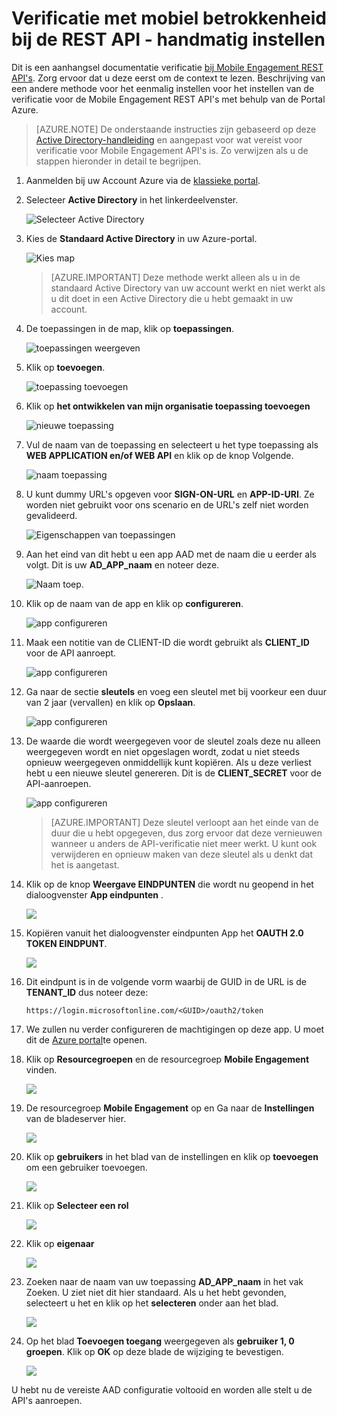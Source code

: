 <properties 
    pageTitle="Verificatie met mobiel betrokkenheid bij de REST API - handmatig instellen"
    description="Hierin wordt beschreven hoe u verificatie voor Mobile Engagement REST API's handmatig instellen" 
    services="mobile-engagement" 
    documentationCenter="mobile" 
    authors="piyushjo"
    manager="erikre"
    editor=""/>

<tags
    ms.service="mobile-engagement"
    ms.devlang="na"
    ms.topic="article"
    ms.tgt_pltfrm="mobile-multiple"
    ms.workload="mobile" 
    ms.date="08/19/2016"
    ms.author="piyushjo"/>

# <a name="authenticate-with-mobile-engagement-rest-apis---manual-setup"></a>Verificatie met mobiel betrokkenheid bij de REST API - handmatig instellen

Dit is een aanhangsel documentatie verificatie [bij Mobile Engagement REST API's](mobile-engagement-api-authentication.md). Zorg ervoor dat u deze eerst om de context te lezen. Beschrijving van een andere methode voor het eenmalig instellen voor het instellen van de verificatie voor de Mobile Engagement REST API's met behulp van de Portal Azure. 

>[AZURE.NOTE] De onderstaande instructies zijn gebaseerd op deze [Active Directory-handleiding](../resource-group-create-service-principal-portal.md) en aangepast voor wat vereist voor verificatie voor Mobile Engagement API's is. Zo verwijzen als u de stappen hieronder in detail te begrijpen. 

1. Aanmelden bij uw Account Azure via de [klassieke portal](https://manage.windowsazure.com/).

2. Selecteer **Active Directory** in het linkerdeelvenster.

     ![Selecteer Active Directory][1]

3. Kies de **Standaard Active Directory** in uw Azure-portal. 

     ![Kies map][2]

    >[AZURE.IMPORTANT] Deze methode werkt alleen als u in de standaard Active Directory van uw account werkt en niet werkt als u dit doet in een Active Directory die u hebt gemaakt in uw account. 

4. De toepassingen in de map, klik op **toepassingen**.

     ![toepassingen weergeven][3]

5. Klik op **toevoegen**. 

     ![toepassing toevoegen][4]

6. Klik op **het ontwikkelen van mijn organisatie toepassing toevoegen**

     ![nieuwe toepassing][5]

6. Vul de naam van de toepassing en selecteert u het type toepassing als **WEB APPLICATION en/of WEB API** en klik op de knop Volgende.

     ![naam toepassing][6]

7. U kunt dummy URL's opgeven voor **SIGN-ON-URL** en **APP-ID-URI**. Ze worden niet gebruikt voor ons scenario en de URL's zelf niet worden gevalideerd.  

     ![Eigenschappen van toepassingen][7]

8. Aan het eind van dit hebt u een app AAD met de naam die u eerder als volgt. Dit is uw **AD\_APP\_naam** en noteer deze.  

     ![Naam toep.][8]

9. Klik op de naam van de app en klik op **configureren**.

     ![app configureren][9]

10. Maak een notitie van de CLIENT-ID die wordt gebruikt als **CLIENT\_ID** voor de API aanroept. 

     ![app configureren][10]

11. Ga naar de sectie **sleutels** en voeg een sleutel met bij voorkeur een duur van 2 jaar (vervallen) en klik op **Opslaan**. 

     ![app configureren][11]


12. De waarde die wordt weergegeven voor de sleutel zoals deze nu alleen weergegeven wordt en niet opgeslagen wordt, zodat u niet steeds opnieuw weergegeven onmiddellijk kunt kopiëren. Als u deze verliest hebt u een nieuwe sleutel genereren. Dit is de **CLIENT_SECRET** voor de API-aanroepen. 

     ![app configureren][12]

    >[AZURE.IMPORTANT] Deze sleutel verloopt aan het einde van de duur die u hebt opgegeven, dus zorg ervoor dat deze vernieuwen wanneer u anders de API-verificatie niet meer werkt. U kunt ook verwijderen en opnieuw maken van deze sleutel als u denkt dat het is aangetast.
 
13. Klik op de knop **Weergave EINDPUNTEN** die wordt nu geopend in het dialoogvenster **App eindpunten** . 

    ![][13]

14. Kopiëren vanuit het dialoogvenster eindpunten App het **OAUTH 2.0 TOKEN EINDPUNT**. 

    ![][14]

15. Dit eindpunt is in de volgende vorm waarbij de GUID in de URL is de **TENANT_ID** dus noteer deze: 

        https://login.microsoftonline.com/<GUID>/oauth2/token

16. We zullen nu verder configureren de machtigingen op deze app. U moet dit de [Azure portal](https://portal.azure.com)te openen. 

17. Klik op **Resourcegroepen** en de resourcegroep **Mobile Engagement** vinden.  

    ![][15]

18. De resourcegroep **Mobile Engagement** op en Ga naar de **Instellingen** van de bladeserver hier. 

    ![][16]

19. Klik op **gebruikers** in het blad van de instellingen en klik op **toevoegen** om een gebruiker toevoegen. 

    ![][17]

20. Klik op **Selecteer een rol**

    ![][18]

21. Klik op **eigenaar**

    ![][19]

22. Zoeken naar de naam van uw toepassing **AD\_APP\_naam** in het vak Zoeken. U ziet niet dit hier standaard. Als u het hebt gevonden, selecteert u het en klik op het **selecteren** onder aan het blad. 

    ![][20]

23. Op het blad **Toevoegen toegang** weergegeven als **gebruiker 1, 0 groepen**. Klik op **OK** op deze blade de wijziging te bevestigen. 

    ![][21]

U hebt nu de vereiste AAD configuratie voltooid en worden alle stelt u de API's aanroepen. 

<!-- Images -->
[1]: ./media/mobile-engagement-api-authentication-manual/active-directory.png
[2]: ./media/mobile-engagement-api-authentication-manual/active-directory-details.png
[3]: ./media/mobile-engagement-api-authentication-manual/view-applications.png
[4]: ./media/mobile-engagement-api-authentication-manual/add-icon.png
[5]: ./media/mobile-engagement-api-authentication-manual/what-do-you-want-to-do.png
[6]: ./media/mobile-engagement-api-authentication-manual/tell-us-about-your-application.png
[7]: ./media/mobile-engagement-api-authentication-manual/app-properties.png
[8]: ./media/mobile-engagement-api-authentication-manual/aad-app.png
[9]: ./media/mobile-engagement-api-authentication-manual/configure-menu.png
[10]: ./media/mobile-engagement-api-authentication-manual/client-id.png
[11]: ./media/mobile-engagement-api-authentication-manual/client_secret.png
[12]: ./media/mobile-engagement-api-authentication-manual/keys.png
[13]: ./media/mobile-engagement-api-authentication-manual/view-endpoints.png
[14]: ./media/mobile-engagement-api-authentication-manual/app-endpoints.png
[15]: ./media/mobile-engagement-api-authentication-manual/resource-groups.png
[16]: ./media/mobile-engagement-api-authentication-manual/resource-groups-settings.png
[17]: ./media/mobile-engagement-api-authentication-manual/add-users.png
[18]: ./media/mobile-engagement-api-authentication-manual/add-role.png
[19]: ./media/mobile-engagement-api-authentication-manual/select-role.png
[20]: ./media/mobile-engagement-api-authentication-manual/add-user-select.png
[21]: ./media/mobile-engagement-api-authentication-manual/add-access-final.png



